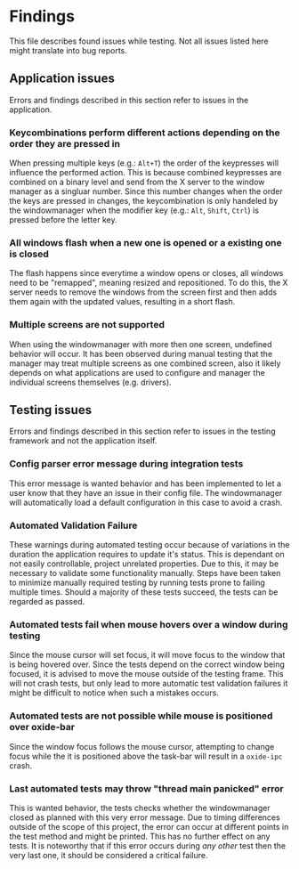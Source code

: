 # Findings

This file describes found issues while testing.
Not all issues listed here might translate into bug reports.

## Application issues

Errors and findings described in this section refer to issues in the application.

### Keycombinations perform different actions depending on the order they are pressed in

When pressing multiple keys (e.g.: `Alt+T`) the order of the keypresses will influence the performed action.
This is because combined keypresses are combined on a binary level and send from the X server to the window manager as a singluar number.
Since this number changes when the order the keys are pressed in changes, the keycombination is only handeled by the windowmanager when the modifier key (e.g.: `Alt`, `Shift`, `Ctrl`)
is pressed before the letter key.

### All windows flash when a new one is opened or a existing one is closed

The flash happens since everytime a window opens or closes, all windows need to be "remapped", meaning resized and repositioned.
To do this, the X server needs to remove the windows from the screen first and then adds them again with the updated values, resulting in a short flash.

### Multiple screens are not supported

When using the windowmanager with more then one screen, undefined behavior will occur.
It has been observed during manual testing that the manager may treat multiple screens as one combined screen, also it likely depends on
what applications are used to configure and manager the individual screens themselves (e.g. drivers).

## Testing issues

Errors and findings described in this section refer to issues in the testing framework and not the application itself.

### Config parser error message during integration tests

This error message is wanted behavior and has been implemented to let a user know that they have an issue in their config file.
The windowmanager will automatically load a default configuration in this case to avoid a crash.

### Automated Validation Failure

These warnings during automated testing occur because of variations in the duration the application requires to update it's status.
This is dependant on not easily controllable, project unrelated properties.
Due to this, it may be necessary to validate some functionality manually.
Steps have been taken to minimize manually required testing by running tests prone to failing multiple times.
Should a majority of these tests succeed, the tests can be regarded as passed.

### Automated tests fail when mouse hovers over a window during testing

Since the mouse cursor will set focus, it will move focus to the window that is being hovered over.
Since the tests depend on the correct window being focused, it is advised to move the mouse outside of the testing frame.
This will not crash tests, but only lead to more automatic test validation failures it might be difficult to notice when such a mistakes occurs.

### Automated tests are not possible while mouse is positioned over oxide-bar

Since the window focus follows the mouse cursor, attempting to change focus while the it is positioned above the task-bar will result in a `oxide-ipc` crash.

### Last automated tests may throw "thread main panicked" error

This is wanted behavior, the tests checks whether the windowmanager closed as planned with this very error message.
Due to timing differences outside of the scope of this project, the error can occur at different points in the test method and might be printed.
This has no further effect on any tests.
It is noteworthy that if this error occurs during *any other* test then the very last one, it should be considered a critical failure.
